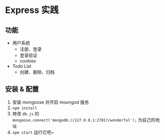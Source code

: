 # Express 实践
## 功能
- 用户系统
  - 注册、登录
  - 登录验证
  - cookies
- Todo List
  - 创建、删除、归档

## 安装 & 配置
1. 安装 mongoose 并开启 moongod 服务
2. `npm install`
3. 修改 `db.js` 的 `mongoose.connect('mongodb://127.0.0.1:27017/wonderful');` 为自己的地址
4. `npm start` 运行它吧~
